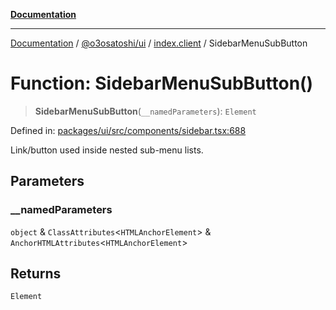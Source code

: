[**Documentation**](../../../../README.md)

***

[Documentation](../../../../README.md) / [@o3osatoshi/ui](../../README.md) / [index.client](../README.md) / SidebarMenuSubButton

# Function: SidebarMenuSubButton()

> **SidebarMenuSubButton**(`__namedParameters`): `Element`

Defined in: [packages/ui/src/components/sidebar.tsx:688](https://github.com/o3osatoshi/experiment/blob/04dfa58df6e48824a200a24d77afef7ce464e1ae/packages/ui/src/components/sidebar.tsx#L688)

Link/button used inside nested sub-menu lists.

## Parameters

### \_\_namedParameters

`object` & `ClassAttributes`\<`HTMLAnchorElement`\> & `AnchorHTMLAttributes`\<`HTMLAnchorElement`\>

## Returns

`Element`
